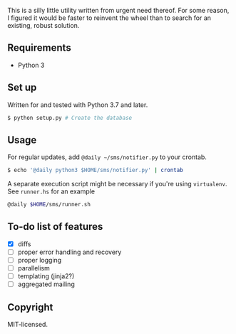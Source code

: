 This is a silly little utility written from urgent need thereof. For some reason,
I figured it would be faster to reinvent the wheel than to search for an existing,
robust solution.

## Requirements

-   Python 3

## Set up

Written for and tested with Python 3.7 and later.

```sh
$ python setup.py # Create the database
```

## Usage

For regular updates, add `@daily ~/sms/notifier.py` to your crontab.

```sh
$ echo '@daily python3 $HOME/sms/notifier.py' | crontab
```

A separate execution script might be necessary if you're using `virtualenv`. See
`runner.hs` for an example

```sh
@daily $HOME/sms/runner.sh
```

## To-do list of features

- [x] diffs
- [ ] proper error handling and recovery
- [ ] proper logging
- [ ] parallelism
- [ ] templating (jinja2?)
- [ ] aggregated mailing

## Copyright

MIT-licensed.

